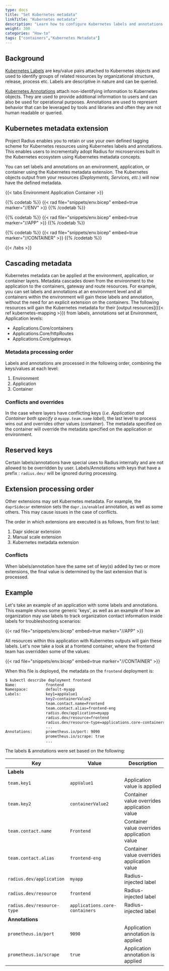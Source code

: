 ```yaml
---
type: docs
title: "Set Kubernetes metadata"
linkTitle: "Kubernetes metadata"
description: "Learn how to configure Kubernetes labels and annotations for generated objects"
weight: 300
categories: "How-to"
tags: ["containers","Kubernetes Metadata"]
---
```


## Background

[Kubernetes Labels](https://kubernetes.io/docs/concepts/overview/working-with-objects/labels/) are key/value pairs attached to Kubernetes objects and used to identify groups of related resources by organizational structure, release, process etc. Labels are descriptive in nature and can be queried.

[Kubernetes Annotations](https://kubernetes.io/docs/concepts/overview/working-with-objects/annotations/) attach non-identifying information to Kubernetes objects. They are used to provide  additional information to users and can also be used for operational purposes. Annotations are used to represent behavior that can be leveraged by tools and libraries and often they are not human readable or queried.

## Kubernetes metadata extension

Project Radius enables you to retain or use your own defined tagging scheme for Kubernetes resources using Kubernetes labels and annotations. This enables users to incrementally adopt Radius for microservices built in the Kubernetes ecosystem using Kubernetes metadata concepts.

You can set labels and annotations on an environment, application, or container using the Kubernetes metadata extension. The Kubernetes objects output from your resources (_Deployments, Services, etc._) will now have the defined metadata.

{{< tabs Environment Application Container >}}

{{% codetab %}}
{{< rad file="snippets/env.bicep" embed=true marker="//ENV" >}}
{{% /codetab %}}

{{% codetab %}}
{{< rad file="snippets/env.bicep" embed=true marker="//APP" >}}
{{% /codetab %}}

{{% codetab %}}
{{< rad file="snippets/env.bicep" embed=true marker="//CONTAINER" >}}
{{% /codetab %}}

{{< /tabs >}}

## Cascading metadata

Kubernetes metadata can be applied at the environment, application, or container layers. Metadata cascades down from the environment to the application to the containers, gateway and route resources. For example, you can set labels and annotations at an environment level and all containers within the environment will gain these labels and annotation, without the need for an explicit extension on the containers. The following resources will gain the Kubernetes metadata for their [output resources]({{< ref kubernetes-mapping >}}) from labels, annotations set at Environment, Application levels:

- Applications.Core/containers
- Applications.Core/httpRoutes
- Applications.Core/gateways

### Metadata processing order

Labels and annotations are processed in the following order, combining the keys/values at each level:

1. Environment
1. Application
1. Container

### Conflicts and overrides

In the case where layers have conflicting keys (_i.e. Application and Container both specify a `myapp.team.name` label_), the last level to process wins out and overrides other values (container). The metadata specified on the container will override the metadata specified on the application or environment.

## Reserved keys

Certain labels/annotations have special uses to Radius internally and are not allowed to be overridden by user. Labels/Annotations with keys that have a prefix : `radius.dev/` will be ignored during processing.

## Extension processing order

Other extensions may set Kubernetes metadata. For example, the `daprSidecar` extension sets the `dapr.io/enabled` annotation, as well as some others. This may cause issues in the case of conflicts.

The order in which extensions are executed is as follows, from first to last:

1. Dapr sidecar extension 
1. Manual scale extension
1. Kubernetes metadata extension

### Conflicts

When labels/annotation have the same set of key(s) added by two or more extensions, the final value is determined by the last extension that is processed.

## Example

Let's take an example of an application with some labels and annotations. This example shows some generic 'keys', as well as an example of how an organization may use labels to track organization contact information inside labels for troubleshooting scenarios:

{{< rad file="snippets/env.bicep" embed=true marker="//APP" >}}

All resources within this application with Kubernetes outputs will gain these labels. Let's now take a look at a frontend container, where the frontend team has overridden some of the values:

{{< rad file="snippets/env.bicep" embed=true marker="//CONTAINER" >}}

When this file is deployed, the metadata on the `frontend` deployment is:

```bash
$ kubectl describe deployment frontend
Name:             frontend
Namespace:        default-myapp
Labels:           key1=appValue1
                  key2=containerValue2
                  team.contact.name=Frontend
                  team.contact.alias=frontend-eng
                  radius.dev/application=myapp
                  radius.dev/resource=frontend
                  radius.dev/resource-type=applications.core-containers
                  ...
Annotations:      prometheus.io/port: 9090
                  prometheus.io/scrape: true
                  ...
```

The labels & annotations were set based on the following:

| Key | Value | Description |
|-----|-------|-------------|
| **Labels**
| `team.key1` | `appValue1` | Application value is applied
| `team.key2` | `containerValue2` | Container value overrides application value
| `team.contact.name` | `Frontend` | Container value overrides application value
| `team.contact.alias` | `frontend-eng` | Container value overrides application value
| `radius.dev/application` | `myapp` | Radius-injected label
| `radius.dev/resource` | `frontend` | Radius-injected label
| `radius.dev/resource-type` | `applications.core-containers` | Radius-injected label
| **Annotations**
| `prometheus.io/port` | `9090` | Application annotation is applied
| `prometheus.io/scrape` | `true `| Application annotation is applied
